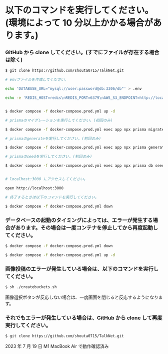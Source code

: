 # 以下のコマンドを実行してください。(環境によって 10 分以上かかる場合があります。)

### GitHub から clone してください。(すでにファイルが存在する場合は除く)

````bash
$ git clone https://github.com/shouta0715/TalkNet.git

# envファイルを作成してください。

echo 'DATABASE_URL="mysql://user:password@db:3306/db"' > .env

echo -e 'REDIS_HOST=redis\nREDIS_PORT=6379\nAWS_S3_ENDPOINT=http://localhost:9000\nAWS_ACCESS_KEY_ID=user\nAWS_SECRET_ACCESS_KEY=password\nDATABASE_URL=mysql://user:password@db:3306/db' > .env.local
````

```bash

$ docker compose -f docker-compose.prod.yml up -d

# prismaのマイグレーションを実行してください。(初回のみ)

$ docker compose -f docker-compose.prod.yml exec app npx prisma migrate deploy

# prismaのgenerateを実行してください。(初回のみ)

$ docker compose -f docker-compose.prod.yml exec app npx prisma generate

# prismaのseedを実行してください。(初回のみ)

$ docker compose -f docker-compose.prod.yml exec app npx prisma db seed


# localhost:3000 にアクセスしてください。

open http://localhost:3000

# 終了するときは以下のコマンドを実行してください。

$ docker compose -f docker-compose.prod.yml down
````

### データベースの起動のタイミングによっては、エラーが発生する場合があります。その場合は一度コンテナを停止してから再度起動してください。

```bash
$ docker compose -f docker-compose.prod.yml down

$ docker compose -f docker-compose.prod.yml up -d
```

### 画像投稿のエラーが発生している場合は、以下のコマンドを実行してください。

```bash
$ sh ./createbuckets.sh
```

画像選択ボタンが反応しない場合は、一度画面を閉じると反応するようになります。

### それでもエラーが発生している場合は、GitHub から clone して再度実行してください。

```bash
$ git clone https://github.com/shouta0715/TalkNet.git
```

2023 年 7 月 19 日 M1 MacBook Air で動作確認済み
